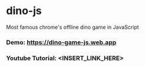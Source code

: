 # dino-js
Most famous chrome's offline dino game in JavaScript

### Demo: https://dino-game-js.web.app
### Youtube Tutorial: <INSERT_LINK_HERE>